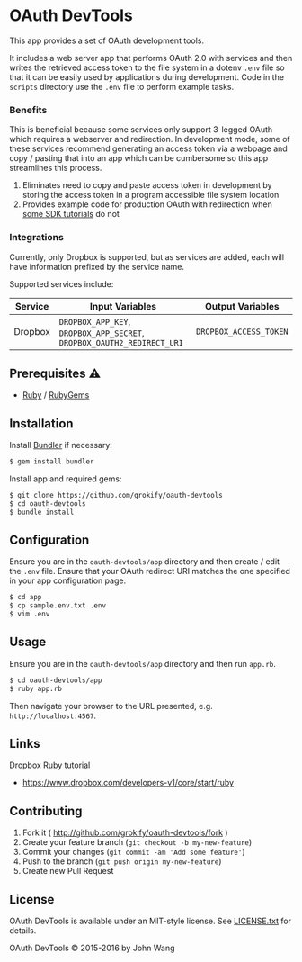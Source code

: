OAuth DevTools
==============

This app provides a set of OAuth development tools.

It includes a web server app that performs OAuth 2.0 with services and then writes the retrieved access token to the file system in a dotenv `.env` file so that it can be easily used by applications during development. Code in the `scripts` directory use the `.env` file to perform example tasks.

### Benefits

This is beneficial because some services only support 3-legged OAuth which requires a webserver and redirection. In development mode, some of these services recommend generating an access token via a webpage and copy / pasting that into an app which can be cumbersome so this app streamlines this process.

1. Eliminates need to copy and paste access token in development by storing the access token in a program accessible file system location
1. Provides example code for production OAuth with redirection when [some SDK tutorials](https://www.dropbox.com/developers-v1/core/start/ruby) do not

### Integrations

Currently, only Dropbox is supported, but as services are added, each will have information prefixed by the service name.

Supported services include:

| Service | Input Variables | Output Variables |
|---------|-----------------|------------------|
| Dropbox | `DROPBOX_APP_KEY`, `DROPBOX_APP_SECRET`, `DROPBOX_OAUTH2_REDIRECT_URI` | `DROPBOX_ACCESS_TOKEN` |

## Prerequisites :warning:

* [Ruby](https://www.ruby-lang.org/) / [RubyGems](https://rubygems.org/)

## Installation

Install [Bundler](http://bundler.io/) if necessary:

```sh
$ gem install bundler
```

Install app and required gems:

```sh
$ git clone https://github.com/grokify/oauth-devtools
$ cd oauth-devtools
$ bundle install
```

## Configuration

Ensure you are in the `oauth-devtools/app` directory and then create / edit the `.env` file. Ensure that your OAuth redirect URI matches the one specified in your app configuration page.

```sh
$ cd app
$ cp sample.env.txt .env
$ vim .env
```

## Usage

Ensure you are in the `oauth-devtools/app` directory and then run `app.rb`.

```sh
$ cd oauth-devtools/app
$ ruby app.rb
``` 

Then navigate your browser to the URL presented, e.g. `http://localhost:4567`.

## Links

Dropbox Ruby tutorial

* https://www.dropbox.com/developers-v1/core/start/ruby

## Contributing

1. Fork it ( http://github.com/grokify/oauth-devtools/fork )
2. Create your feature branch (`git checkout -b my-new-feature`)
3. Commit your changes (`git commit -am 'Add some feature'`)
4. Push to the branch (`git push origin my-new-feature`)
5. Create new Pull Request

## License

OAuth DevTools is available under an MIT-style license. See [LICENSE.txt](LICENSE.txt) for details.

OAuth DevTools &copy; 2015-2016 by John Wang
